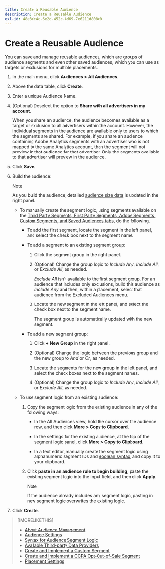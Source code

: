 ```yaml
---
title: Create a Reusable Audience
description: Create a Reusable Audience
exl-id: 48e3dc4c-6e2d-452c-8d69-7e6211d808e0
---
```

# Create a Reusable Audience

<!-- "Saved audience" is used in UI, but "saved" is a state, not a type. "Reusable audience" sounds better in a description. "Audience template" isn't perfect, either, since it implies you can edit it on the fly to create a new, different audience. Some other term? -->

You can save and manage reusable audiences, which are groups of audience segments and even other saved audiences, which you can use as targets or exclusions for multiple placements.

1. In the main menu, click **Audiences > All Audiences**.

1. Above the data table, click **Create**.

1. Enter a unique Audience Name.

1. (Optional) Deselect the option to **Share with all advertisers in my account**.

   When you share an audience, the audience becomes available as a target or exclusion to all advertisers within the account. However, the individual segments in the audience are available only to users to which the segments are shared. For example, if you share an audience containing Adobe Analytics segments with an advertiser who is not mapped to the same Analytics account, then the segment will not preview in that audience for that advertiser. Only the segments available to that advertiser will preview in the audience.

1. Click **Save**.

1. Build the audience:

   >[!NOTE]
   >
   >As you build the audience, detailed [audience size data](audience-about.md) is updated in the right panel.

    * To manually create the segment logic, using segments available on the [Third Party Segments, First Party Segments, Adobe Segments, Custom Segments, and Saved Audiences tabs](audience-settings.md), do the following.

        * To add the first segment, locate the segment in the left panel, and select the check box next to the segment name.

        * To add a segment to an existing segment group:
        
            1. Click the segment group in the right panel.

            1. (Optional) Change the group logic to *Include Any*, *Include All*, or *Exclude All*, as needed.

               *Exclude All* isn't available to the first segment group. For an audience that includes only exclusions, build this audience as *Include Any* and then, within a placement, select that audience from the Excluded Audiences menu.

            1. Locate the new segment in the left panel, and select the check box next to the segment name.
            
               The segment group is automatically updated with the new segment.

        * To add a new segment group:

            1. Click **+ New Group** in the right panel.

            1. (Optional) Change the logic between the previous group and the new group to *And* or *Or*, as needed.

            1. Locate the segments for the new group in the left panel, and select the check boxes next to the segment names.

            1. (Optional) Change the group logic to *Include Any*, *Include All*, or *Exclude All*, as needed.

    * To use segment logic from an existing audience:
    
        1. Copy the segment logic from the existing audience in any of the following ways:
        
            * In the All Audiences view, hold the cursor over the audience row, and then click **More > Copy to Clipboard**.
            
            * In the settings for the existing audience, at the top of the segment logic panel, click **More > Copy to Clipboard**.
            
            * In a text editor, manually create the segment logic using alphanumeric segment IDs and [Boolean syntax](audience-segment-logic-syntax.md), and copy it to your clipboard.

        1. Click **paste in an audience rule to begin building**, paste the existing segment logic into the input field, and then click **Apply**.

           >[!NOTE]
           >
           >If the audience already includes any segment logic, pasting in new segment logic overwrites the existing logic.

1. Click **Create**.

>[!MORELIKETHIS]
>
>* [About Audience Management](audience-about.md)
>* [Audience Settings](audience-settings.md)
>* [Syntax for Audience Segment Logic](audience-segment-logic-syntax.md)
>* [Available Third-party Data Providers](third-party-data-providers.md)
>* [Create and Implement a Custom Segment](custom-segment-create.md)
>* [Create and Implement a CCPA Opt-Out-of-Sale Segment](ccpa-opt-out-segment-create.md)
>* [Placement Settings](/help/dsp/campaign-management/placements/placement-settings.md)
